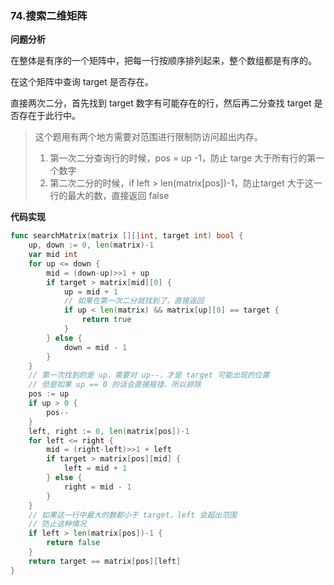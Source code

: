 ### 74.搜索二维矩阵

**问题分析**

在整体是有序的一个矩阵中，把每一行按顺序排列起来，整个数组都是有序的。

在这个矩阵中查询 target 是否存在。

直接两次二分，首先找到 target 数字有可能存在的行，然后再二分查找 target 是否存在于此行中。

> 这个题用有两个地方需要对范围进行限制防访问超出内存。
>
> 1. 第一次二分查询行的时候，pos = up -1，防止 targe 大于所有行的第一个数字
> 2. 第二次二分的时候，if left > len(matrix[pos])-1，防止target 大于这一行的最大的数，直接返回 false 

**代码实现**

```go
func searchMatrix(matrix [][]int, target int) bool {
	up, down := 0, len(matrix)-1
	var mid int
	for up <= down {
		mid = (down-up)>>1 + up
		if target > matrix[mid][0] {
			up = mid + 1
            // 如果在第一次二分就找到了，直接返回
			if up < len(matrix) && matrix[up][0] == target {
				return true
			}
		} else {
			down = mid - 1
		}
	}
    // 第一次找到的是 up，需要对 up--，才是 target 可能出现的位置
    // 但是如果 up == 0 的话会直接报错，所以排除
	pos := up
	if up > 0 {
		pos--
	}
	left, right := 0, len(matrix[pos])-1
	for left <= right {
		mid = (right-left)>>1 + left
		if target > matrix[pos][mid] {
			left = mid + 1
		} else {
			right = mid - 1
		}
	}
    // 如果这一行中最大的数都小于 target，left 会超出范围
    // 防止这种情况
	if left > len(matrix[pos])-1 {
		return false
	}
	return target == matrix[pos][left]
}
```



